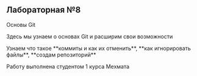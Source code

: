 ## Лабораторная №8
<p>Основы Git</p>
<p>Здесь мы узнаем о основах Git и расширим свои возможности</p>
<p>Узнаем что такое **коммиты и как их отменить**, **как игнорировать файлы**, **создам репозиторий**</p>
<p>Работу выполнена студентом 1 курса Мехмата</p>


